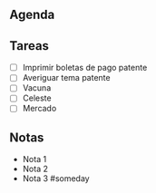## Agenda
## Tareas
- [ ] Imprimir boletas de pago patente
- [ ] Averiguar tema patente
- [ ] Vacuna 
- [ ] Celeste
- [ ] Mercado

## Notas

- Nota 1
- Nota 2
- Nota 3 #someday 